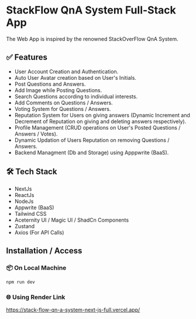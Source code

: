 # StackFlow QnA System Full-Stack App

The Web App is inspired by the renowned StackOverFlow QnA System.

## ✅ Features

- User Account Creation and Authentication.
- Auto User Avatar creation based on User's Initials.
- Post Questions and Answers.
- Add Image while Posting Questions.
- Search Questions according to individual interests.
- Add Comments on Questions / Answers.
- Voting System for Questions / Answers.
- Reputation System for Users on giving answers (Dynamic Increment and Decrement of Reputation on giving and deleting answers respectively).
- Profile Management (CRUD operations on User's Posted Questions / Answers / Votes).
- Dynamic Updation of Users Reputation on removing Questions / Answers.
- Backend Managment (Db and Storage) using Apppwrite (BaaS).

## 🛠️ Tech Stack

- NextJs
- ReactJs
- NodeJs
- Appwrite (BaaS)
- Tailwind CSS
- Aceternity UI / Magic UI / ShadCn Components
- Zustand
- Axios (For API Calls)

## Installation / Access

### 📦 On Local Machine

```bash
npm run dev
```

### 🌐 Using Render Link

https://stack-flow-qn-a-system-next-js-full.vercel.app/
